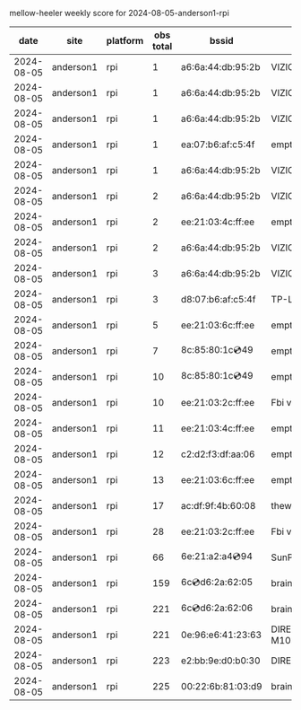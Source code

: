 mellow-heeler weekly score for 2024-08-05-anderson1-rpi

|date|site|platform|obs total|bssid|ssid|lat|lng|
|--|--|--|--|--|--|--|--|
|2024-08-05|anderson1|rpi|1|a6:6a:44:db:95:2b|VIZIOCastAudio4773|0|0|
|2024-08-05|anderson1|rpi|1|a6:6a:44:db:95:2b|VIZIOCastAudio2710|0|0|
|2024-08-05|anderson1|rpi|1|a6:6a:44:db:95:2b|VIZIOCastAudio7174|0|0|
|2024-08-05|anderson1|rpi|1|ea:07:b6:af:c5:4f|empty_ssid|0|0|
|2024-08-05|anderson1|rpi|1|a6:6a:44:db:95:2b|VIZIOCastAudio3554|0|0|
|2024-08-05|anderson1|rpi|2|a6:6a:44:db:95:2b|VIZIOCastAudio8180|0|0|
|2024-08-05|anderson1|rpi|2|ee:21:03:4c:ff:ee|empty_ssid|0|0|
|2024-08-05|anderson1|rpi|2|a6:6a:44:db:95:2b|VIZIOCastAudio2352|0|0|
|2024-08-05|anderson1|rpi|3|a6:6a:44:db:95:2b|VIZIOCastAudio5143|0|0|
|2024-08-05|anderson1|rpi|3|d8:07:b6:af:c5:4f|TP-Link_C54F|0|0|
|2024-08-05|anderson1|rpi|5|ee:21:03:6c:ff:ee|empty_ssid|0|0|
|2024-08-05|anderson1|rpi|7|8c:85:80:1c:cd:49|empty_ssid|0|0|
|2024-08-05|anderson1|rpi|10|8c:85:80:1c:cd:49|empty_ssid|0|0|
|2024-08-05|anderson1|rpi|10|ee:21:03:2c:ff:ee|Fbi van 13|0|0|
|2024-08-05|anderson1|rpi|11|ee:21:03:4c:ff:ee|empty_ssid|0|0|
|2024-08-05|anderson1|rpi|12|c2:d2:f3:df:aa:06|empty_ssid|0|0|
|2024-08-05|anderson1|rpi|13|ee:21:03:6c:ff:ee|empty_ssid|0|0|
|2024-08-05|anderson1|rpi|17|ac:df:9f:4b:60:08|theweef|0|0|
|2024-08-05|anderson1|rpi|28|ee:21:03:2c:ff:ee|Fbi van 13|0|0|
|2024-08-05|anderson1|rpi|66|6e:21:a2:a4:cd:94|SunPower21450|0|0|
|2024-08-05|anderson1|rpi|159|6c:cd:d6:2a:62:05|braingang2_5GEXT|0|0|
|2024-08-05|anderson1|rpi|221|6c:cd:d6:2a:62:06|braingang2_2GEXT|0|0|
|2024-08-05|anderson1|rpi|221|0e:96:e6:41:23:63|DIRECT-63-HP M102 LaserJet|0|0|
|2024-08-05|anderson1|rpi|223|e2:bb:9e:d0:b0:30|DIRECT-9ED03030|0|0|
|2024-08-05|anderson1|rpi|225|00:22:6b:81:03:d9|braingang2|0|0|
